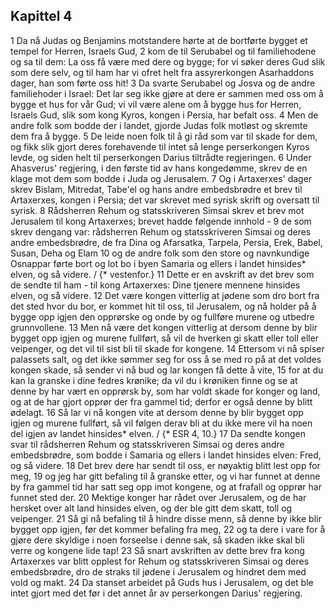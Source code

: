 ## Kapittel 4

1 Da nå Judas og Benjamins motstandere hørte at de bortførte bygget et tempel for Herren, Israels Gud,
2 kom de til Serubabel og til familiehodene og sa til dem: La oss få være med dere og bygge; for vi søker deres Gud slik som dere selv, og til ham har vi ofret helt fra assyrerkongen Asarhaddons dager, han som førte oss hit!
3 Da svarte Serubabel og Josva og de andre familiehoder i Israel: Det lar seg ikke gjøre at dere er sammen med oss om å bygge et hus for vår Gud; vi vil være alene om å bygge hus for Herren, Israels Gud, slik som kong Kyros, kongen i Persia, har befalt oss.
4 Men de andre folk som bodde der i landet, gjorde Judas folk motløst og skremte dem fra å bygge.
5 De leide noen folk til å gi råd som var til skade for dem, og fikk slik gjort deres forehavende til intet så lenge perserkongen Kyros levde, og siden helt til perserkongen Darius tiltrådte regjeringen.
6 Under Ahasverus' regjering, i den første tid av hans kongedømme, skrev de en klage mot dem som bodde i Juda og Jerusalem.
7 Og i Artaxerxes' dager skrev Bislam, Mitredat, Tabe'el og hans andre embedsbrødre et brev til Artaxerxes, kongen i Persia; det var skrevet med syrisk skrift og oversatt til syrisk.
8 Rådsherren Rehum og statsskriveren Simsai skrev et brev mot Jerusalem til kong Artaxerxes; brevet hadde følgende innhold -
9 de som skrev dengang var: rådsherren Rehum og statsskriveren Simsai og deres andre embedsbrødre, de fra Dina og Afarsatka, Tarpela, Persia, Erek, Babel, Susan, Deha og Elam
10 og de andre folk som den store og navnkundige Osnappar førte bort og lot bo i byen Samaria og ellers i landet hinsides* elven, og så videre. / {* vestenfor.}
11 Dette er en avskrift av det brev som de sendte til ham - til kong Artaxerxes: Dine tjenere mennene hinsides elven, og så videre.
12 Det være kongen vitterlig at jødene som dro bort fra det sted hvor du bor, er kommet hit til oss, til Jerusalem, og nå holder på å bygge opp igjen den opprørske og onde by og fullføre murene og utbedre grunnvollene.
13 Men nå være det kongen vitterlig at dersom denne by blir bygget opp igjen og murene fullført, så vil de hverken gi skatt eller toll eller veipenger, og det vil til sist bli til skade for kongene.
14 Ettersom vi nå spiser palassets salt, og det ikke sømmer seg for oss å se med ro på at det voldes kongen skade, så sender vi nå bud og lar kongen få dette å vite,
15 for at du kan la granske i dine fedres krønike; da vil du i krøniken finne og se at denne by har vært en opprørsk by, som har voldt skade for konger og land, og at de har gjort opprør der fra gammel tid; derfor er også denne by blitt ødelagt.
16 Så lar vi nå kongen vite at dersom denne by blir bygget opp igjen og murene fullført, så vil følgen derav bli at du ikke mere vil ha noen del igjen av landet hinsides* elven. / {* ESR 4, 10.}
17 Da sendte kongen svar til rådsherren Rehum og statsskriveren Simsai og deres andre embedsbrødre, som bodde i Samaria og ellers i landet hinsides elven: Fred, og så videre.
18 Det brev dere har sendt til oss, er nøyaktig blitt lest opp for meg,
19 og jeg har gitt befaling til å granske etter, og vi har funnet at denne by fra gammel tid har satt seg opp imot kongene, og at frafall og opprør har funnet sted der.
20 Mektige konger har rådet over Jerusalem, og de har hersket over alt land hinsides elven, og der ble gitt dem skatt, toll og veipenger.
21 Så gi nå befaling til å hindre disse menn, så denne by ikke blir bygget opp igjen, før det kommer befaling fra meg,
22 og ta dere i vare for å gjøre dere skyldige i noen forseelse i denne sak, så skaden ikke skal bli verre og kongene lide tap!
23 Så snart avskriften av dette brev fra kong Artaxerxes var blitt opplest for Rehum og statsskriveren Simsai og deres embedsbrødre, dro de straks til jødene i Jerusalem og hindret dem med vold og makt.
24 Da stanset arbeidet på Guds hus i Jerusalem, og det ble intet gjort med det før i det annet år av perserkongen Darius' regjering.

